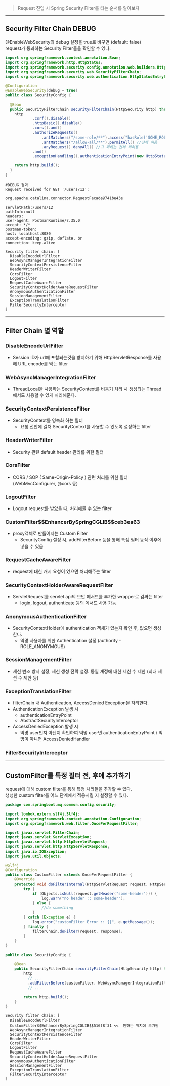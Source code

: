 > Request 진입 시 Spring Security Filter를 타는 순서를 알아보자

---
## Security Filter Chain DEBUG

@EnableWebSecurity의 debug 설정을 true로 바꾸면 (default: false)  
request가 통과하는 Security Filter들을 확인할 수 있다.

```java
import org.springframework.context.annotation.Bean;
import org.springframework.http.HttpStatus;
import org.springframework.security.config.annotation.web.builders.HttpSecurity;
import org.springframework.security.web.SecurityFilterChain;
import org.springframework.security.web.authentication.HttpStatusEntryPoint;

@Configuration
@EnableWebSecurity(debug = true)
public class SecurityConfig {

  @Bean
  public SecurityFilterChain securityFilterChain(HttpSecurity http) throws Exception {
    http
            .csrf().disable()
            .httpBasic().disable()
            .cors().and()
            .authorizeRequests()
                .antMatchers("/some-role/**").access("hasRole('SOME_ROLE')") //특정 role에 대해서만 허용
                .antMatchers("/allow-all/**").permitAll() //전체 허용
                .anyRequest().denyAll() //그 외에는 전체 비허용
            .and()
            .exceptionHandling().authenticationEntryPoint(new HttpStatusEntryPoint(HttpStatus.UNAUTHORIZED));

    return http.build();
  }
}
```

```text DEBUG결과
#DEBUG 결과
Request received for GET '/users/12':

org.apache.catalina.connector.RequestFacade@741be43e

servletPath:/users/12
pathInfo:null
headers: 
user-agent: PostmanRuntime/7.35.0
accept: */*
postman-token: 
host: localhost:8080
accept-encoding: gzip, deflate, br
connection: keep-alive

Security filter chain: [
  DisableEncodeUrlFilter
  WebAsyncManagerIntegrationFilter
  SecurityContextPersistenceFilter
  HeaderWriterFilter
  CorsFilter
  LogoutFilter
  RequestCacheAwareFilter
  SecurityContextHolderAwareRequestFilter
  AnonymousAuthenticationFilter
  SessionManagementFilter
  ExceptionTranslationFilter
  FilterSecurityInterceptor
]
```
---
## Filter Chain 별 역할

### DisableEncodeUrlFilter
- Session ID가 url에 포함되는것을 방지하기 위해 HttpServletResponse를 사용해 URL encode를 막는 filter
### WebAsyncManagerIntegrationFilter
- ThreadLocal을 사용하는 SecurityContext를 비동기 처리 시 생성되는 Thread에서도 사용할 수 있게 처리해준다.
### SecurityContextPersistenceFilter
- SecurityContext를 영속화 하는 필터
    - 요청 전반에 걸쳐 SecurityContext를 사용할 수 있도록 설정하는 filter
### HeaderWriterFilter
- Security 관련 default header 관리를 위한 필터
### CorsFilter
- CORS / SOP ( Same-Origin-Policy ) 관련 처리를 위한 필터 (WebMvcConfigurer, @cors 등)
### LogoutFilter
- Logout request를 받았을 때, 처리해줄 수 있는 filter
### CustomFilter\$\$EnhancerBySpringCGLIB\$\$ceb3ea63
- proxy객체로 만들어지는 Custom Filter
    - SecurityConfig 설정 시, addFilterBefore 등을 통해 특정 필터 동작 이후에 넣을 수 있음
### RequestCacheAwareFilter
- request에 대한 캐시 요청이 있으면 처리해주는 filter
### SecurityContextHolderAwareRequestFilter
- ServletRequest를 servlet api의 보안 메서드를 추가한 wrapper로 감싸는 filter
    - login, logout, authenticate 등의 메서드 사용 가능
### AnonymousAuthenticationFilter
- SecurityContextHolder에 authentication 객체가 있는지 확인 후, 없으면 생성한다.
    - 익명 사용자를 위한 Authentication 설정 (authority - ROLE_ANONYMOUS)
### SessionManagementFilter
- 세션 변조 방지 설정, 세션 생성 전략 설정. 동일 계정에 대한 세션 수 제한 (최대 세션 수 제한 등)
### ExceptionTranslationFilter
- filterChain 내 Authentication, AceessDenied Exception을 처리한다.
- AuthenticationException 발생 시
    - authenticationEntryPoint
    - AbstractSecurityInterceptor
- AccessDeniedException 발생 시
    - 익명 user인지 아닌지 확인하여 익명 user면 authenticationEntryPoint / 익명이 아니면 AccessDeniedHandler
### FilterSecurityInterceptor

---
## CustomFilter를 특정 필터 전, 후에 추가하기

request에 대해 custom filter를 통해 특정 처리들을 추가할 수 있다.   
생성한 custom filter를 어느 단계에서 적용시킬 지 설정할 수 있다.

```java
package com.springboot.mq.common.config.security;

import lombok.extern.slf4j.Slf4j;
import org.springframework.context.annotation.Configuration;
import org.springframework.web.filter.OncePerRequestFilter;

import javax.servlet.FilterChain;
import javax.servlet.ServletException;
import javax.servlet.http.HttpServletRequest;
import javax.servlet.http.HttpServletResponse;
import java.io.IOException;
import java.util.Objects;

@Slf4j
@Configuration
public class CustomFilter extends OncePerRequestFilter {
    @Override
    protected void doFilterInternal(HttpServletRequest request, HttpServletResponse response, FilterChain filterChain) throws ServletException, IOException {
        try {
            if (Objects.isNull(request.getHeader("some-header"))) {
                log.warn("no header :: some-header");
            } else {
                //do something
            }
        } catch (Exception e) {
            log.error("customFilter Error :: {}", e.getMessage());
        } finally {
            filterChain.doFilter(request, response);
        }
    }
}

public class SecurityConfig {
    
    @Bean
    public SecurityFilterChain securityFilterChain(HttpSecurity http) throws Exception {
        http
          // ...
          .addFilterBefore(customFilter, WebAsyncManagerIntegrationFilter.class)
          // ...
        
        return http.build();
    }
}
```

```text
Security filter chain: [
  DisableEncodeUrlFilter
  CustomFilter$$EnhancerBySpringCGLIB$$516f8f31 <<  원하는 위치에 추가됨
  WebAsyncManagerIntegrationFilter
  SecurityContextPersistenceFilter
  HeaderWriterFilter
  CorsFilter
  LogoutFilter
  RequestCacheAwareFilter
  SecurityContextHolderAwareRequestFilter
  AnonymousAuthenticationFilter
  SessionManagementFilter
  ExceptionTranslationFilter
  FilterSecurityInterceptor
]

```
